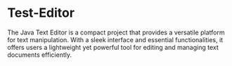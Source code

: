 # Test-Editor
The Java Text Editor is a compact project that provides a versatile platform for text manipulation. With a sleek interface and essential functionalities, it offers users a lightweight yet powerful tool for editing and managing text documents efficiently.
